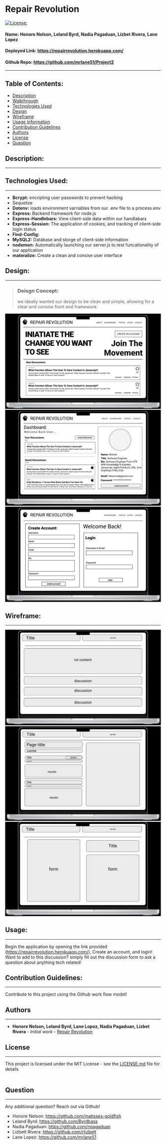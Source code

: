 
# Repair Revolution 
[![License: ](https://img.shields.io/badge/license-MIT-brightgreen)](https://opensource.org/licenses/)
#### **Name:** Honore Nelson, Leland Byrd, Nadia Pagaduan, Lizbet Rivera, Lane Lopez
#### **Deployed Link:** https://repairrevolution.herokuapp.com/
#### **Github Repo:** https://github.com/mrlane51/Project2
---
    
##  Table of Contents:
* [Description](#description)
* [Walkthrough](#walkthrough)
* [Technologies Used](#technologies-used)
* [Design](#design)
* [Wireframe](#wireframe)
* [Usage Information](#usage)
* [Contribution Guidelines](#contribution-guidelines)
* [Authors](#authors)
* [License](#license)
* [Question](#questions)


## Description:
---


## Technologies Used:
---
- **Bcrypt:** encripting user passwords to prevent hacking
- Sequelize
- **Dotenv:** loads environment varriables from our .env file to a process.env
- **Express:** Backend framework for node.js
- **Express-Handlebars:** View client-side data within our handlabars
- **Express-Session:** The application of cookies, and tracking of client-side login status
- **Find-Config:** 
- **MySQL2:** Database and storge of client-side information
- **nodemon:** Automatically launching our server.js to test funcationality of our application
- **materalize:** Create a clean and consise user interface

## Design:
---

> ### Deisgn Concept:
> we ideally wanted our design to be clean and simple, allowing for a clear and consise front end framework. 

![Main Page Design](assets/designdashss.png)
![Dashboard Page Design](assets/designprofiless.png)
![alt text](assets/designloginss.png)


## Wireframe:
---
![Main Page Wireframe](assets/dashboard-ss.png)
![Dashboard Page Wireframe](assets/profile-ss.png)
![Login Page Wireframe](assets/login-ss.png)

## Usage:
---
Begin the application by opening the link provided (https://repairrevolution.herokuapp.com/), Create an account, and login! Want to add to this discussion? simply fill out the discussion form to ask a question about anything tech related!
     
    
## Contribution Guidelines:
---
Contribute to this project using the Github work flow model!

    
## Authors
---
* **Honore Nelson, Leland Byrd, Lane Lopez, Nadia Pagaduan, Lizbet Rivera** - *Initial work* - [Repair Revolution](https://github.com/mrlane51/Project2)
    
## License
---

This project is licensed under the MIT License - see the [LICENSE.md](LICENSE.md) file for details
<br></br>

## Question
---
Any additional question? Reach out via Github!
* Honore Nelson: https://github.com/matisses-goldfish
* Leland Byrd: https://github.com/Byrdbass
* Nadia Pagaduan: https://github.com/npagaduan
* Lizbett Rivera: https://github.com/rlizbett
* Lane Lopez: https://github.com/mrlane51



